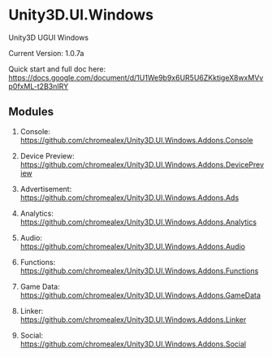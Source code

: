 # Unity3D.UI.Windows
Unity3D UGUI Windows

Current Version: 1.0.7a

Quick start and full doc here:
https://docs.google.com/document/d/1U1We9b9x6UR5U6ZKktigeX8wxMVvp0fxML-t2B3nIRY

## Modules

1. Console:
https://github.com/chromealex/Unity3D.UI.Windows.Addons.Console

2. Device Preview:
https://github.com/chromealex/Unity3D.UI.Windows.Addons.DevicePreview

3. Advertisement:
https://github.com/chromealex/Unity3D.UI.Windows.Addons.Ads

4. Analytics:
https://github.com/chromealex/Unity3D.UI.Windows.Addons.Analytics

5. Audio:
https://github.com/chromealex/Unity3D.UI.Windows.Addons.Audio

6. Functions:
https://github.com/chromealex/Unity3D.UI.Windows.Addons.Functions

7. Game Data:
https://github.com/chromealex/Unity3D.UI.Windows.Addons.GameData

8. Linker:
https://github.com/chromealex/Unity3D.UI.Windows.Addons.Linker

9. Social:
https://github.com/chromealex/Unity3D.UI.Windows.Addons.Social
